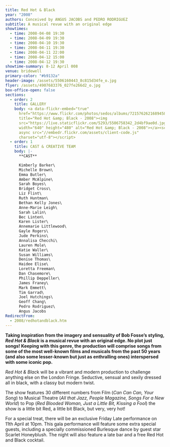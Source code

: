```yaml
---
title: Red Hot & Black
year: "2008"
authors: Conceived by ANGUS JACOBS and PEDRO RODRIGUEZ
subtitle: A musical revue with an original edge
showtimes:
  - time: 2008-04-08 19:30
  - time: 2008-04-09 19:30
  - time: 2008-04-10 19:30
  - time: 2008-04-11 19:30
  - time: 2008-04-11 22:00
  - time: 2008-04-12 15:00
  - time: 2008-04-12 19:30
showtime-summary: 8-12 April 008
venue: bridewell
primary-color: "#b9132a"
header-image: /assets/5506160443_8c815d34fe_o.jpg
flyer: /assets/4907683376_027fe266d2_o.jpg
box-office-open: false
sections:
  - order: 2
    title: GALLERY
    body: <a data-flickr-embed="true"
      href="https://www.flickr.com/photos/sedos/albums/72157626216894584"
      title="Red Hot &amp; Black - 2008"><img
      src="https://live.staticflickr.com/5293/5506758342_2d4bf9ae0d.jpg"
      width="640" height="480" alt="Red Hot &amp; Black - 2008"></a><script
      async src="//embedr.flickr.com/assets/client-code.js"
      charset="utf-8"></script>
  - order: 1
    title: CAST & CREATIVE TEAM
    body: |-
      **CAST**

      Kimberly Barker\
      Michelle Brown\
      Emma Butler\
      Amber McAlpine\
      Sarah Boyes\
      Bridget Cross\
      Liz Flint\
      Ruth Huntman\
      Bethan Kelly Jones\
      Anne-Marie Leigh\
      Sarah Lalin\
      Bec Linten\
      Karen Lister\
      Annemarie Littlewood\
      Gayle Rogers\
      Jude Perkins\
      Annalisa Checchi\
      Lauren Mole\
      Katie Waller\
      Susan Williams\
      Denise Thomas\
      Haidee Elise\
      Loretta Freeman\
      Dan Chasemore\
      Phillip Deppeller\
      James Franey\
      Mark Emmett\
      Tim Garrad\
      Joel Hutchings\
      Geoff Chang\
      Pedro Rodriguez\
      Angus Jacobs
RedirectFrom:
  - 2008/redhotandblack.htm
---
```

**Taking inspiration from the imagery and sensuality of Bob Fosse’s styling, *Red Hot & Black* is a musical revue with an original edge. No plot just songs! Keeping with this genre, the production will comprise songs from some of the most well-known films and musicals from the past 50 years (and also some lesser-known but just as enthralling ones) interspersed with some iconic pop.**

*Red Hot & Blac*k will be a vibrant and modern production to challenge anything else on the London Fringe. Seductive, sensual and sexily dressed all in black, with a classy but modern twist.

The show features 30 different numbers from Film (*Can Can Can, Your Song*) to Musical Theatre (*All that Jazz, People Magazine, Songs For a New World*) to Pop (*Red Blooded Woman, Just a Little Bit, Kissing a Fool*) the show is a little bit Red, a little bit Black, but very, very hot!

For a special treat, there will be an exclusive Friday Late performance on 11th April at 10pm. This gala performance will feature some extra special guests, including a specially commissioned Burlesque dance by guest star Scarlet Honeyblush. The night will also feature a late bar and a free Red Hot and Black cocktail.

